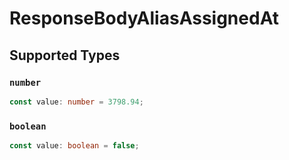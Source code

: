 # ResponseBodyAliasAssignedAt


## Supported Types

### `number`

```typescript
const value: number = 3798.94;
```

### `boolean`

```typescript
const value: boolean = false;
```

